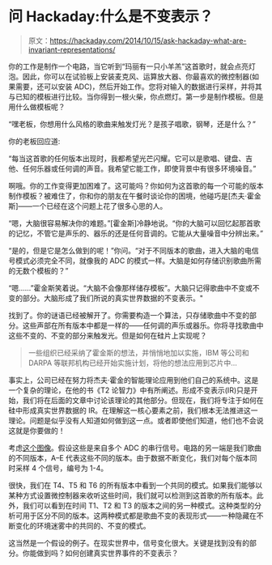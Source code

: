 # 问 Hackaday:什么是不变表示？

> 原文：<https://hackaday.com/2014/10/15/ask-hackaday-what-are-invariant-representations/>

你的工作是制作一个电路，当它听到“玛丽有一只小羊羔”这首歌时，就会点亮灯泡。因此，你可以在试验板上安装麦克风、运算放大器、你最喜欢的微控制器(如果需要，还可以安装 ADC)，然后开始工作。您将对输入的数据进行采样，并将其与已知的模板进行比较。当你得到一根火柴，你点燃灯。第一步是制作模板。但是用什么做模板呢？

“嘿老板，你想用什么风格的歌曲来触发灯光？是孩子唱歌，钢琴，还是什么？”

你的老板回应道:

“每当这首歌的任何版本出现时，我都希望光芒闪耀。它可以是歌唱、键盘、吉他、任何乐器或任何调的声音。我希望它能工作，即使背景中有很多环境噪音。”

啊哦。你的工作变得更加困难了。这可能吗？你如何为这首歌的每一个可能的版本制作模板？被难住了，你和你的朋友在午餐时谈论你的困境，他碰巧是[杰夫·霍金斯]——一个已经在这个问题上花了很多心思的人。

“嗯，大脑很容易解决你的难题。”[霍金斯]冷静地说。“你的大脑可以回忆起那首歌的记忆，不管它是声乐的、器乐的还是任何音调的。它能从大量噪音中分辨出来。”

“是的，但是它是怎么做到的呢！”你问。“对于不同版本的歌曲，进入大脑的电信号模式必须完全不同，就像我的 ADC 的模式一样。大脑是如何存储识别歌曲所需的无数个模板的？”

“嗯……”霍金斯笑着说。“大脑不会像那样储存模板”。大脑只记得歌曲中不变或不变的部分。大脑形成了我们所说的真实世界数据的不变表示。"

找到了。你的谜语已经被解开了。你需要构造一个算法，只存储歌曲中不变的部分。这些声部在所有版本中都是一样的——任何调的声乐或器乐。你将寻找歌曲中这些不变的、不变的部分来触发光。但是如何在硅片上实现呢？

> 一些组织已经采纳了霍金斯的想法，并悄悄地加以实施，IBM 等公司和 DARPA 等联邦机构已经开始实施计划，将他的想法应用到芯片中…

事实上，公司已经在努力将杰夫·霍金的智能理论应用到他们自己的系统中。这是一个复杂的理论，在他的书《T2 论智力》中有所阐述。形成不变表示(IR)只是开始，我们将在后面的文章中讨论该理论的其他部分。但现在，我们将专注于如何在硅中形成真实世界数据的 IR。在理解这一核心要素之前，我们根本无法推进这一理论。问题是似乎没有人知道如何做到这一点。或者即使他们知道，他们也不会说这就是你要做的！

考虑[这个图像](https://hackaday.com/wp-content/uploads/2014/10/decode03.jpg)。假设这些是来自多个 ADC 的串行信号。电路的另一端是我们歌曲的不同版本，A–E 代表这些不同的版本。由于数据不断变化，我们对每个版本同时采样 4 个信号，编号为 1-4。

很快，我们在 T4、T5 和 T6 的所有版本中看到一个共同的模式。如果我们能够以某种方式设置微控制器来收听这些时间，我们就可以检测到这首歌的所有版本。此外，我们可以看到在时间 T1、T2 和 T3 的版本之间的另一种模式。这种类型的分析可用于区分不同的版本。这两种模式都是歌曲不变的表现形式——一种隐藏在不断变化的环境迷雾中的共同的、不变的模式。

这当然是一个假设的例子。在现实世界中，信号变化很大。关键是找到没有的部分。你能做到吗？如何创建真实世界事件的不变表示？